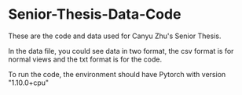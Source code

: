 # Senior-Thesis-Data-Code
These are the code and data used for Canyu Zhu's Senior Thesis.

In the data file, you could see data in two format, the csv format is for normal views and the txt format is for the code.

To run the code, the environment should have Pytorch with version "1.10.0+cpu"

